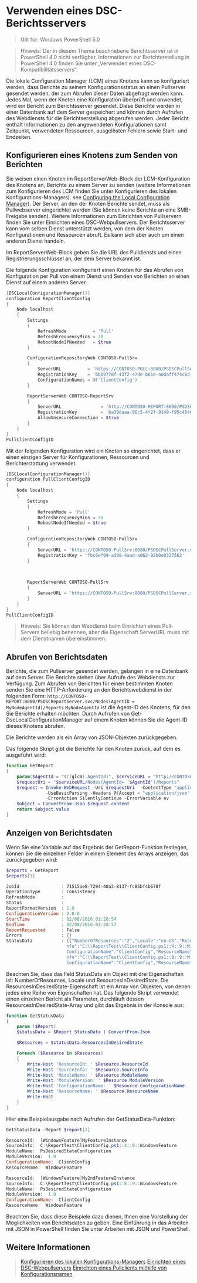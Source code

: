 # Verwenden eines DSC-Berichtsservers

> Gilt für: Windows PowerShell 5.0

>Hinweis: Der in diesem Thema beschriebene Berichtsserver ist in PowerShell 4.0 nicht verfügbar. Informationen zur Berichterstellung in PowerShell 4.0 finden Sie unter „Verwenden eines DSC-Kompatibilitätsservers“.

Die lokale Configuration Manager (LCM) eines Knotens kann so konfiguriert werden, dass Berichte zu seinem Konfigurationsstatus an einen Pullserver gesendet werden, der zum Abrufen dieser Daten abgefragt werden kann. Jedes Mal, wenn der Knoten eine Konfiguration überprüft und anwendet,
wird ein Bericht zum Berichtsserver gesendet. Diese Berichte werden in einer Datenbank auf dem Server gespeichert und können durch Aufrufen des Webdiensts für die Berichtserstellung abgerufen werden. Jeder Bericht enthält
Informationen zu den angewendeten Konfigurationen samt Zeitpunkt, verwendeten Ressourcen, ausgelösten Fehlern sowie Start- und Endzeiten.

## Konfigurieren eines Knotens zum Senden von Berichten

Sie weisen einen Knoten im ReportServerWeb-Block der LCM-Konfiguration des Knotens an, Berichte zu einem Server zu senden (weitere Informationen zum Konfigurieren des LCM finden Sie unter Konfigurieren des lokalen Konfigurations-Managers).
see <bpt id="p1">[</bpt>Configuring the Local Configuration Manager<ept id="p1">](metaConfig.md)</ept>). Der Server, an den der Knoten Berichte sendet, muss als Pullwebserver eingerichtet werden (Sie können keine Berichte
an eine SMB-Freigabe senden). Weitere Informationen zum Einrichten von Pullservern finden Sie unter Einrichten eines DSC-Webpullservers. Der Berichtsserver kann vom selben Dienst unterstützt werden,
von dem der Knoten Konfigurationen und Ressourcen abruft. Es kann sich aber auch um einen anderen Dienst handeln.
 
Im ReportServerWeb-Block geben Sie die URL des Pulldiensts
und einen Registrierungsschlüssel an, der dem Server bekannt ist.
 
Die folgende Konfiguration konfiguriert einen Knoten für das Abrufen von Konfiguration per Pull von einem Dienst und Senden von Berichten
an einen Dienst auf einem anderen Server. 
 
```powershell
[DSCLocalConfigurationManager()]
configuration ReportClientConfig
{
    Node localhost
    {
        Settings
        {
            RefreshMode          = 'Pull'
            RefreshFrequencyMins = 30 
            RebootNodeIfNeeded   = $true
        }

        ConfigurationRepositoryWeb CONTOSO-PullSrv
        {
            ServerURL          = 'https://CONTOSO-PULL:8080/PSDSCPullServer.svc'
            RegistrationKey    = 'bbb9778f-43f2-47de-b61e-a0daff474c6d'
            ConfigurationNames = @('ClientConfig')
        }

        ReportServerWeb CONTOSO-ReportSrv
        {
            ServerURL               = 'http://CONTOSO-REPORT:8080/PSDSCReportServer.svc'
            RegistrationKey         = 'ba39daaa-96c5-4f2f-9149-f95c46460faa'
            AllowUnsecureConnection = $true
        }
    }
}
PullClientConfigID
```

Mit der folgenden Konfiguration wird ein Knoten so eingerichtet, dass er einen einzigen Server für Konfigurationen, Ressourcen und Berichterstattung verwendet.

```powershell
[DSCLocalConfigurationManager()]
configuration PullClientConfigID
{
    Node localhost
    {
        Settings
        {
            RefreshMode = 'Pull'
            RefreshFrequencyMins = 30 
            RebootNodeIfNeeded = $true
        }

        ConfigurationRepositoryWeb CONTOSO-PullSrv
        {
            ServerURL = 'https://CONTOSO-PullSrv:8080/PSDSCPullServer.svc'
            RegistrationKey = 'fbc6ef09-ad98-4aad-a062-92b0e0327562'
        }
        
        

        ReportServerWeb CONTOSO-PullSrv
        {
            ServerURL = 'https://CONTOSO-PullSrv:8080/PSDSCPullServer.svc'
        }
    }
}
PullClientConfigID
```

>Hinweis: Sie können den Webdienst beim Einrichten eines Pull-Servers beliebig benennen, aber die Eigenschaft ServerURL muss mit dem Dienstnamen übereinstimmen.

## Abrufen von Berichtsdaten

Berichte, die zum Pullserver gesendet werden, gelangen in eine Datenbank auf dem Server. Die Berichte stehen über Aufrufe des Webdiensts zur Verfügung. Zum Abrufen von Berichten für einen bestimmten Knoten 
senden Sie eine HTTP-Anforderung an den Berichtswebdienst in der folgenden Form:
`http://CONTOSO-REPORT:8080/PSDSCReportServer.svc/Nodes(AgentID = MyNodeAgentId)/Reports` 
`MyNodeAgentId` ist die Agent-ID des Knotens, für den Sie Berichte erhalten möchten. Durch Aufrufen von Get-DscLocalConfigurationManager auf einem Knoten können Sie die Agent-ID
dieses Knotens abrufen.

Die Berichte werden als ein Array von JSON-Objekten zurückgegeben.

Das folgende Skript gibt die Berichte für den Knoten zurück, auf dem es ausgeführt wird:

```powershell
function GetReport
{
    param($AgentId = "$((glcm).AgentId)", $serviceURL = "http://CONTOSO-REPORT:8080/PSDSCReportServer.svc")
    $requestUri = "$serviceURL/Nodes(AgentId= '$AgentId')/Reports"
    $request = Invoke-WebRequest -Uri $requestUri  -ContentType "application/json;odata=minimalmetadata;streaming=true;charset=utf-8" `
               -UseBasicParsing -Headers @{Accept = "application/json";ProtocolVersion = "2.0"} `
               -ErrorAction SilentlyContinue -ErrorVariable ev
    $object = ConvertFrom-Json $request.content
    return $object.value
}
```
    
## Anzeigen von Berichtsdaten

Wenn Sie eine Variable auf das Ergebnis der GetReport-Funktion festlegen, können Sie die einzelnen Felder in einem Element des Arrays anzeigen, das zurückgegeben wird:

```powershell
$reports = GetReport
$reports[1]

JobId                : 71515ae8-7294-40a3-8137-fc85bf4b678f
OperationType        : Consistency
RefreshMode          : 
Status               : 
ReportFormatVersion  : 1.0
ConfigurationVersion : 2.0.0
StartTime            : 02/08/2016 01:28:54
EndTime              : 02/08/2016 01:28:57
RebootRequested      : False
Errors               : {}
StatusData           : {{"NumberOfResources":"2","Locale":"en-US","ResourcesInDesiredState":[{"ResourceId":"[WindowsFeature]MyFeatureInstance","SourceI
                       nfo":"C:\\ReportTest\\ClientConfig.ps1::4::9::WindowsFeature","ModuleName":"PsDesiredStateConfiguration","ModuleVersion":"1.0","
                       ConfigurationName":"ClientConfig","ResourceName":"WindowsFeature"},{"ResourceId":"[WindowsFeature]My2ndFeatureInstance","SourceI
                       nfo":"C:\\ReportTest\\ClientConfig.ps1::8::9::WindowsFeature","ModuleName":"PsDesiredStateConfiguration","ModuleVersion":"1.0","
                       ConfigurationName":"ClientConfig","ResourceName":"WindowsFeature"}]}}
```

Beachten Sie, dass das Feld StatusData ein Objekt mit drei Eigenschaften ist: NumberOfResources, Locale und ResourcesInDesiredState. Die ResourcesInDesiredState-Eigenschaft
ist ein Array von Objekten, von denen jedes eine Reihe von Eigenschaften hat. Das folgende Skript verwendet einen einzelnen Bericht als Parameter, durchläuft dessen ResourcesInDesiredState-Array
und gibt das Ergebnis in der Konsole aus:
 
```powershell
function GetStatusData
{
    param ($Report)
    $statusData = $Report.StatusData | ConvertFrom-Json

    $Resources = $statusData.ResourcesInDesiredState

    Foreach ($Resource in $Resources)
    {
        Write-Host 'ResourceId: ' $Resource.ResourceId
        Write-Host 'SourceInfo: ' $Resource.SourceInfo
        Write-Host 'ModuleName: ' $Resource.ModuleName
        Write-Host 'ModuleVersion: ' $Resource.ModuleVersion
        Write-Host 'ConfigurationName: ' $Resource.ConfigurationName
        Write-Host 'ResourceName: ' $Resource.ResourceName
        Write-Host
    }
}
```

Hier eine Beispielausgabe nach Aufrufen der GetStatusData-Funktion:

```powershell
GetStatusData -Report $report[1]

ResourceId:  [WindowsFeature]MyFeatureInstance
SourceInfo:  C:\ReportTest\ClientConfig.ps1::4::9::WindowsFeature
ModuleName:  PsDesiredStateConfiguration
ModuleVersion:  1.0
ConfigurationName:  ClientConfig
ResourceName:  WindowsFeature

ResourceId:  [WindowsFeature]My2ndFeatureInstance
SourceInfo:  C:\ReportTest\ClientConfig.ps1::8::9::WindowsFeature
ModuleName:  PsDesiredStateConfiguration
ModuleVersion:  1.0
ConfigurationName:  ClientConfig
ResourceName:  WindowsFeature
```

Beachten Sie, dass diese Beispiele dazu dienen, Ihnen eine Vorstellung der Möglichkeiten von Berichtsdaten zu geben. Eine Einführung in das Arbeiten mit JSON in PowerShell finden Sie unter
Arbeiten mit JSON und PowerShell.

## Weitere Informationen
>[Konfigurieren des lokalen Konfigurations-Managers](metaConfig.md)
>[Einrichten eines DSC-Webpullservers](pullServer.md)
>[Einrichten eines Pullclients mithilfe von Konfigurationsnamen](pullClientConfigNames.md)


<!--HONumber=Mar16_HO4-->


